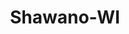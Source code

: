 ---
title: Shawano-WI
slug: shawano-wi
f_state:
- cms/state/wisconsin.md
f_locations:
- cms/payday-loan/cash-store-8629.md
- cms/payday-loan/cash-store-8641.md
- cms/payday-loan/cash-store-8711.md
- cms/payday-loan/cash-tyme-8908.md
- cms/payday-loan/check-go-10018.md
- cms/payday-loan/check-cash-llc-10152.md
- cms/payday-loan/check-advance-10338.md
- cms/payday-loan/pls-payday-loan-store-24449.md
- cms/payday-loan/shawano-gun-loan-26361.md
- cms/payday-loan/venture-services-inc-28547.md
updated-on: '2024-05-30T13:41:28.615Z'
created-on: '2024-05-30T13:41:28.615Z'
published-on: '2024-05-30T13:54:32.469Z'
f_city: Shawano
layout: '[city].html'
tags: city
---
